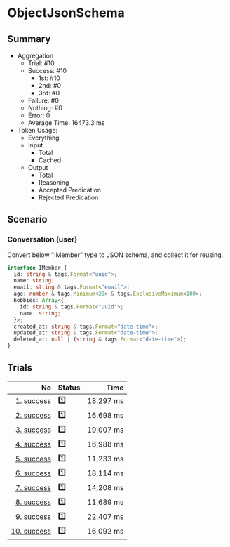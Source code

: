 # ObjectJsonSchema
## Summary
  - Aggregation
    - Trial: #10
    - Success: #10
      - 1st: #10
      - 2nd: #0
      - 3rd: #0
    - Failure: #0
    - Nothing: #0
    - Error: 0
    - Average Time: 16473.3 ms
  - Token Usage:
    - Everything
    - Input
      - Total
      - Cached
    - Output
      - Total
      - Reasoning
      - Accepted Predication
      - Rejected Predication

## Scenario
### Conversation (user)
Convert below "IMember" type to JSON schema, and collect it for reusing.

```ts
interface IMember {
  id: string & tags.Format<"uuid">;
  name: string;
  email: string & tags.Format<"email">;
  age: number & tags.Minimum<20> & tags.ExclusiveMaximum<100>;
  hobbies: Array<{
    id: string & tags.Format<"uuid">;
    name: string;
  }>;
  created_at: string & tags.Format<"date-time">;
  updated_at: string & tags.Format<"date-time">;
  deleted_at: null | (string & tags.Format<"date-time">);
}
```

## Trials
No | Status | Time
---:|:-------|------:
[1. success](./trials/1.success.json) | 1️⃣ | 18,297 ms
[2. success](./trials/2.success.json) | 1️⃣ | 16,698 ms
[3. success](./trials/3.success.json) | 1️⃣ | 19,007 ms
[4. success](./trials/4.success.json) | 1️⃣ | 16,988 ms
[5. success](./trials/5.success.json) | 1️⃣ | 11,233 ms
[6. success](./trials/6.success.json) | 1️⃣ | 18,114 ms
[7. success](./trials/7.success.json) | 1️⃣ | 14,208 ms
[8. success](./trials/8.success.json) | 1️⃣ | 11,689 ms
[9. success](./trials/9.success.json) | 1️⃣ | 22,407 ms
[10. success](./trials/10.success.json) | 1️⃣ | 16,092 ms